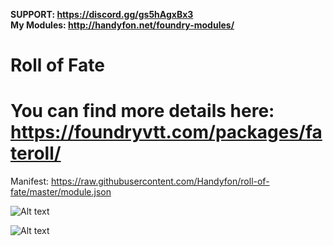 <b>SUPPORT: https://discord.gg/gs5hAgxBx3</b></br>
<b>My Modules: http://handyfon.net/foundry-modules/</b>

# Roll of Fate
# You can find more details here: https://foundryvtt.com/packages/fateroll/
Manifest: https://raw.githubusercontent.com/Handyfon/roll-of-fate/master/module.json

![Alt text](https://i.imgur.com/a5X2hYy.png?raw=true "ROF")


![Alt text](https://i.imgur.com/Zyo6NVf.png?raw=true "ROF")

